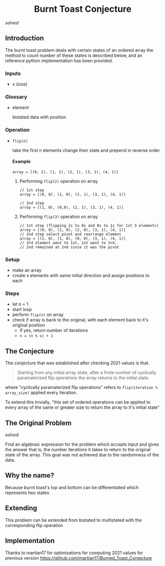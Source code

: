 <h1 align="center">
    Burnt Toast Conjecture
</h1>

*solved*

## Introduction

The burnt toast problem deals with certain states of an ordered array
the method to count number of these states is described below, and an reference
python implementation has been provided.

### Inputs
- x (size)

### Glossary
 - element

   bistated data with position

### Operation
- `flip(n)`

    take the first n elements change their state and prepend in reverse order

    #### Example

    ```
    array = [(0, 1), (1, 1), (2, 1), (3, 1), (4, 1)]
    ```

    1. Performing `flip(2)` operation on array

        ```
        // 1st step
        array = [(0, 0), (1, 0), (2, 1), (3, 1), (4, 1)]

        // 2nd step
        array = [(1, 0), (0,0), (2, 1), (3, 1), (4, 1)]
        ```

    2. Performing `flip(3)` operation on array

        ```
        // 1st step (flipping 1s to 0s and 0s to 1s for 1st 3 elements)
        array = [(0, 0), (1, 0), (2, 0), (3, 1), (4, 1)]
        // 2nd step select pivot and rearrange element
        array = [(2, 0), (1, 0), (0, 0), (3, 1), (4, 1)]
        // 3rd element went to 1st, 1st went to 3rd,
        // 2nd remained at 2nd since it was the pivot
        ```

### Setup
- make an array
- create x elements with same initial direction and assign positions to each

### Steps
- let n = 1
- start loop
- perform `flip(n)` on array
- check if array is back to the original, with each element back to it's original position
   - if yes, return number of iterations
   - `n = (n % x) + 1`

## The Conjecture

The conjecture that was established after checking 2021 values is that.

> Starting from any initial array state, after a finite number of cyclically
> paramaterized flip operations the array returns to the initial state.

where "cyclically paramaterized flip operations" refers to
`flip(iteration % array_size)` applied every iteration.

To extend this trivially, "this set of ordered operations can be applied
to every array of the same or greater size to return the array to it's initial
state"

## The Original Problem

*solved*

Find an algebraic expression for the problem which accepts input and
gives the answer that is, the number iterations it takes to return to the original
state of the array. This goal was not achieved due to the randomness of the data.

## Why the name?

Because burnt toast's top and bottom can be differentiated which represents two
states

## Extending

This problem can be extended from bistated to multistated with the corresponding
flip operation

## Implementation

Thanks to martian17 for optimisations for computing 2021 values for previous version
https://github.com/martian17/Burned_Toast_Conjecture
